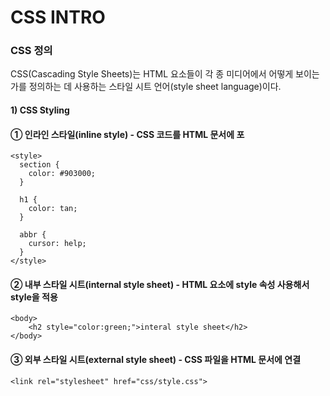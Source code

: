 # CSS INTRO

### CSS 정의

CSS\(Cascading Style Sheets\)는 HTML 요소들이 각 종 미디어에서 어떻게 보이는가를 정의하는 데 사용하는 스타일 시트 언어\(style sheet language\)이다. 

#### 1\) CSS Styling 

####  ① 인라인 스타일\(inline style\) - CSS 코드를 HTML 문서에 포

```markup
<style>
  section {
    color: #903000;
  }

  h1 {
    color: tan;
  }

  abbr {
    cursor: help;
  }
</style>
```

#### ② 내부 스타일 시트\(internal style sheet\) - HTML 요소에 style 속성 사용해서 style을 적용

```markup
<body>
    <h2 style="color:green;">interal style sheet</h2>
</body>
```

#### ③ 외부 스타일 시트\(external style sheet\) - CSS 파일을 HTML 문서에 연결

```markup
<link rel="stylesheet" href="css/style.css">
```

